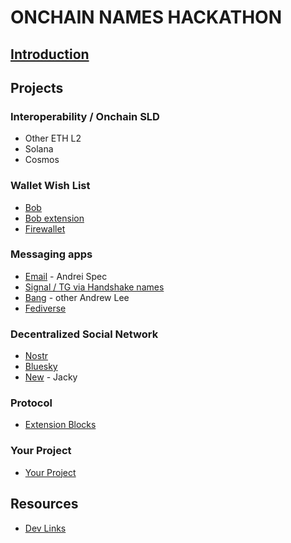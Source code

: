 # ONCHAIN NAMES HACKATHON
## [Introduction](/intro.md)


<!-- ## What is Handshake? How does Handshake work?

See [Skyinclude](https://skyinclude.com) and [Namebase learning centre](https://learn.namebase.io) -->

## Projects

### Interoperability / Onchain SLD
- Other ETH L2
- Solana
- Cosmos


### Wallet Wish List
- [Bob](/wallets/bob.md)
- [Bob extension](/wallets/bob-extension.md)
- [Firewallet](/wallets/firewallet.md)


### Messaging apps
- [Email](/messaging/email.md) - Andrei Spec
- [Signal / TG via Handshake names](/messaging/signal.md)
- [Bang](/messaging/bang.md) - other Andrew Lee
- [Fediverse](/messaging/fediverse.md)


### Decentralized Social Network
- [Nostr](/social/nostr.md)
- [Bluesky](/social/bluesky.md)
- [New](/social/new.md) - Jacky


### Protocol
- [Extension Blocks](/protocol/extension-blocks.md)


### Your Project
- [Your Project](/your-project.md)


## Resources
- [Dev Links](/resources/dev-links.md)